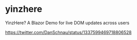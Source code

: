 # yinzhere
YinzHere? A Blazor Demo for live DOM updates across users


https://twitter.com/DanSchnau/status/1337599469718806528
